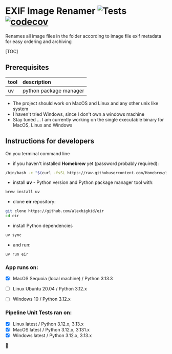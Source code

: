 # EXIF Image Renamer ![Tests](https://github.com/alexbigkid/eir/actions/workflows/pipeline.yml/badge.svg) [![codecov](https://codecov.io/gh/alexbigkid/eir/branch/main/graph/badge.svg)](https://codecov.io/gh/alexbigkid/eir)
Renames all image files in the folder according to image file exif metadata for easy ordering and archiving

[TOC]


## Prerequisites

| tool | description                                        |
| :--- | :------------------------------------------------- |
| uv   | python package manager                             |

- The project should work on MacOS and Linux and any other unix like system
- I haven't tried Windows, since I don't own a windows machine
- Stay tuned ... I am currently working on the single executable binary for MacOS, Linux and Windows


## Instructions for developers

On you terminal command line
- if you haven't installed <b>Homebrew</b> yet (password probably required):
```bash
/bin/bash -c "$(curl -fsSL https://raw.githubusercontent.com/Homebrew/install/HEAD/install.sh)"
```
- install <b>uv</b> - Python version and Python package manager tool with:
```bash
brew install uv
```
- clone <b>eir</b> repository:
```bash
git clone https://github.com/alexbigkid/eir
cd eir
```
- install Python dependencies
```bash
uv sync
```
- and run:
```bash
uv run eir
```



### App runs on:
- [x] MacOS Sequoia (local machine) / Python 3.13.3
- [ ] Linux Ubuntu 20.04  / Python 3.12.x
- [ ] Windows 10 / Python 3.12.x


### Pipeline Unit Tests ran on:
- [x] Linux latest / Python 3.12.x, 3.13.x
- [x] MacOS latest / Python 3.12.x, 3.131.x
- [x] Windows latest / Python 3.12.x, 3.13.x

:checkered_flag:

